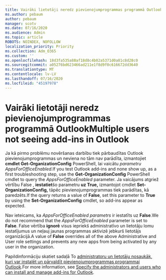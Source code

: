```yaml
---
title: Vairāki lietotāji neredz pievienojumprogrammas programmā Outlook
ms.author: pebaum
author: pebaum
manager: scotv
ms.date: 07/16/2020
ms.audience: Admin
ms.topic: article
ROBOTS: NOINDEX, NOFOLLOW
localization_priority: Priority
ms.collection: Adm_O365
ms.custom: ''
ms.openlocfilehash: 18d3fa535a88af18d8c4b02a5371d0a81c8d28c0
ms.sourcegitcommit: a05276bd623466ad211e1f8d9f0c616672dd3640
ms.translationtype: MT
ms.contentlocale: lv-LV
ms.lasthandoff: 07/16/2020
ms.locfileid: "45197978"
---
```

# <a name="multiple-users-not-seeing-add-ins-in-outlook"></a><span data-ttu-id="4d428-102">Vairāki lietotāji neredz pievienojumprogrammas programmā Outlook</span><span class="sxs-lookup"><span data-stu-id="4d428-102">Multiple users not seeing add-ins in Outlook</span></span>

<span data-ttu-id="4d428-103">Ja kā pirmo problēmu novēršanas darbību tiek pārbaudītas Outlook pievienojumprogrammas un neviena no tām nav parādīta, izmantojiet **cmdlet Get-OrganizationConfig** PowerShell, lai vaicātu _parametru AppsForOfficeEnabled._</span><span class="sxs-lookup"><span data-stu-id="4d428-103">If you test Outlook add-ins and none show up, as a first troubleshooting step, use the **Get-OrganizationConfig** PowerShell cmdlet to query the _AppsForOfficeEnabled_ parameter.</span></span> <span data-ttu-id="4d428-104">Ja vaicājums atgriež vērtību False , **iestatiet**šo parametru **uz True,** izmantojot cmdlet **Set-OrganizationConfig,** tāpēc pievienojumprogrammas tiek parādītas, kā paredzēts.</span><span class="sxs-lookup"><span data-stu-id="4d428-104">If the query returns a value of **False**, set this parameter to **True** by using the **Set-OrganizationConfig** cmdlet, so add-ins appear as expected.</span></span>

<span data-ttu-id="4d428-105">Nav ieteicams, ka _AppsForOfficeEnabled parametrs_ ir iestatīts uz **False**.</span><span class="sxs-lookup"><span data-stu-id="4d428-105">We do not recommend that the _AppsForOfficeEnabled_ parameter is set to **False**.</span></span> <span data-ttu-id="4d428-106">False vērtība **ignorē** visus iepriekš administratīvo un lietotāju lomu iestatījumus un neļauj jaunas programmas aktivizē jebkurš lietotājs organizācijā.</span><span class="sxs-lookup"><span data-stu-id="4d428-106">A value of **False** overrides all of the above Administrative and User role settings and prevents any new apps from being activated by any user in the organization.</span></span>

<span data-ttu-id="4d428-107">Papildinformāciju skatiet sadaļā To [administratoru un lietotāju nosaukāk, kuri var instalēt un pārvaldīt pievienojumprogrammas programmai Outlook](https://docs.microsoft.com/exchange/clients-and-mobile-in-exchange-online/add-ins-for-outlook/specify-who-can-install-and-manage-add-ins#user-roles).</span><span class="sxs-lookup"><span data-stu-id="4d428-107">For more information, see [Specify the administrators and users who can install and manage add-ins for Outlook](https://docs.microsoft.com/exchange/clients-and-mobile-in-exchange-online/add-ins-for-outlook/specify-who-can-install-and-manage-add-ins#user-roles).</span></span>